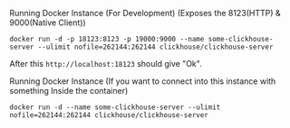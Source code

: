 Running Docker Instance (For Development) (Exposes the 8123(HTTP) & 9000(Native Client))
```
docker run -d -p 18123:8123 -p 19000:9000 --name some-clickhouse-server --ulimit nofile=262144:262144 clickhouse/clickhouse-server
```
After this `http://localhost:18123` should give "Ok".


Running Docker Instance (If you want to connect into this instance with something Inside the container)
```
docker run -d --name some-clickhouse-server --ulimit nofile=262144:262144 clickhouse/clickhouse-server
```

